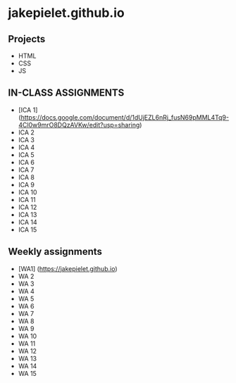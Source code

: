 # jakepielet.github.io

## Projects
- HTML
- CSS
- JS

## IN-CLASS ASSIGNMENTS
- [ICA 1] (https://docs.google.com/document/d/1dUjEZL6nRj_fusN69pMML4Tq9-4Cl0w9mrO8DQzAVKw/edit?usp=sharing)
- ICA 2
- ICA 3
- ICA 4
- ICA 5
- ICA 6
- ICA 7
- ICA 8
- ICA 9
- ICA 10
- ICA 11
- ICA 12
- ICA 13
- ICA 14
- ICA 15

## Weekly assignments
- [WA1] (https://jakepielet.github.io)
- WA 2
- WA 3
- WA 4
- WA 5
- WA 6
- WA 7
- WA 8
- WA 9
- WA 10
- WA 11
- WA 12
- WA 13
- WA 14
- WA 15